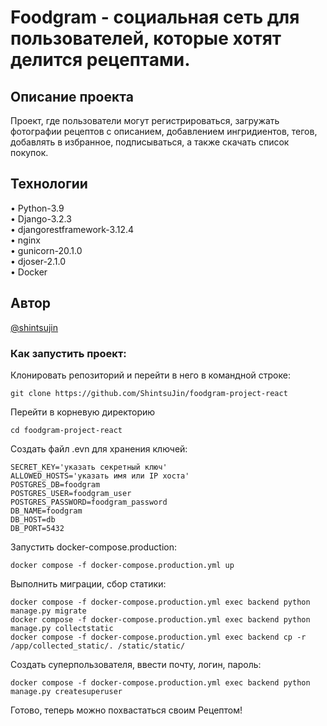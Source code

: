 # Foodgram - социальная сеть для пользователей, которые хотят делится рецептами.
## Описание проекта
Проект, где пользователи могут регистрироваться, загружать фотографии рецептов с описанием, добавлением ингридиентов, тегов, добавлять в избранное, подписываться, а также скачать список покупок.

## Технологии
•	Python-3.9  
•	Django-3.2.3  
•	djangorestframework-3.12.4  
•	nginx  
•	gunicorn-20.1.0  
•   djoser-2.1.0  
•   Docker
## Автор
[@shintsujin](https://github.com/shintsujin)

### Как запустить проект:

Клонировать репозиторий и перейти в него в командной строке:

```
git clone https://github.com/ShintsuJin/foodgram-project-react 
```

Перейти в корневую директорию

```
cd foodgram-project-react
```

Создать файл .evn для хранения ключей:

```
SECRET_KEY='указать секретный ключ'
ALLOWED_HOSTS='указать имя или IP хоста'
POSTGRES_DB=foodgram
POSTGRES_USER=foodgram_user
POSTGRES_PASSWORD=foodgram_password
DB_NAME=foodgram
DB_HOST=db
DB_PORT=5432
```

Запустить docker-compose.production:

```
docker compose -f docker-compose.production.yml up
```

Выполнить миграции, сбор статики:

```
docker compose -f docker-compose.production.yml exec backend python manage.py migrate
docker compose -f docker-compose.production.yml exec backend python manage.py collectstatic
docker compose -f docker-compose.production.yml exec backend cp -r /app/collected_static/. /static/static/

```

Создать суперпользователя, ввести почту, логин, пароль:

```
docker compose -f docker-compose.production.yml exec backend python manage.py createsuperuser
```

Готово, теперь можно похвастаться своим Рецептом!